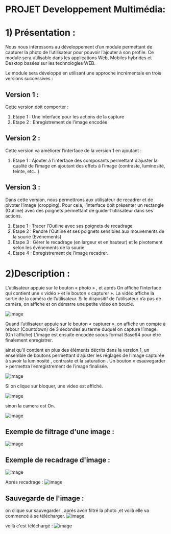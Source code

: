 # PROJET Developpement Multimédia:

# 1) Présentation :
Nous nous intéressons au développement d’un module permettant de capturer la photo de l’utilisateur pour pouvoir l’ajouter à son profile. Ce module sera utilisable dans les applications Web, Mobiles
hybrides et Desktop basées sur les technologies WEB.

Le module sera développé en utilisant une approche incrémentale en trois versions successives :
## Version 1 :
Cette version doit comporter :
1. Etape 1 : Une interface pour les actions de la capture
2. Etape 2 : Enregistrement de l’image encodée
## Version 2 :
Cette version va améliorer l’interface de la version 1 en ajoutant :
1. Etape 1 : Ajouter à l’interface des composants permettant d’ajuster la qualité de l’image
en ajoutant des effets à l’image (contraste, luminosité, teinte, etc…)
## Version 3 :
Dans cette version, nous permettrons aux utilisateur de recadrer et de pivoter l’image
(cropping). Pour cela, l’interface doit présenter un rectangle (Outline) avec des poignets
permettant de guider l’utilisateur dans ses actions.
1. Etape 1 : Tracer l’Outline avec ses poignets de recadrage
2. Etape 2 : Rendre l’Outline et ses poignets sensibles aux mouvements de la sourie
(Evénements)
3. Etape 3 : Gérer le recadrage (en largeur et en hauteur) et le pivotement selon les
événements de la sourie
4. Etape 4 : Enregistrement de l’image recadrer.

# 2)Description :

L’utilisateur appuie sur le bouton « photo » , et aprés On affiche l’interface qui contient une « vidéo » et le bouton « capturer ». La vidéo affiche la
sortie de la caméra de l’utilisateur. Si le dispositif de l’utilisateur n’a pas de caméra, on affiche et on démarre une petite 
video en boucle.

![image](https://user-images.githubusercontent.com/46229189/57962700-cfd4b100-7909-11e9-85f6-03ca040a263a.png)

Quand l’utilisateur appuie sur le bouton « capturer », on affiche un compte à rebour (Countdown) de 3 secondes au terme duquel on capture l’image. (On l’affiche)
L’image est ensuite encodée soous format Base64 pour etre finalement enregistrer.

ainsi qu'il contient en plus des éléments décrits dans la version 1, un ensemble de boutons permettant d’ajuster les réglages de l’image
capturée à savoir la luminosité , contraste et la saturation .
Un bouton « esauvegarder » permettra l’enregistrement de l’image finalisée.

![image](https://user-images.githubusercontent.com/46229189/57962766-c4ce5080-790a-11e9-99cf-2c4b247a7bf7.png)

Si on clique sur bloquer, une video est affiché.

![image](https://user-images.githubusercontent.com/46229189/57962801-1c6cbc00-790b-11e9-83a3-4cb325792be9.png)

sinon la camera est On.


![image](https://user-images.githubusercontent.com/46229189/57962818-3c9c7b00-790b-11e9-863b-910c27ed59f1.png)

## Exemple de filtrage d'une image :

![image](https://user-images.githubusercontent.com/46229189/57963151-dd8d3500-790f-11e9-9065-bf952b1e929f.png)

## Exemple de recadrage d'image :
![image](https://user-images.githubusercontent.com/46229189/57963248-285b7c80-7911-11e9-88b3-6560077bf48f.png)

Aprés recadrage :
![image](https://user-images.githubusercontent.com/46229189/57963265-5771ee00-7911-11e9-9df1-70ed8dad608c.png)

## Sauvegarde de l'image :
on clique sur sauvegarder , aprés avoir filtré la photo ,et voilà elle va commencé à se télécharger.
![image](https://user-images.githubusercontent.com/46229189/57963207-8e93cf80-7910-11e9-8891-11a1e44d924f.png)

voilà c'est téléchargé :
![image](https://user-images.githubusercontent.com/46229189/57963218-b7b46000-7910-11e9-8890-94a53643a707.png)

